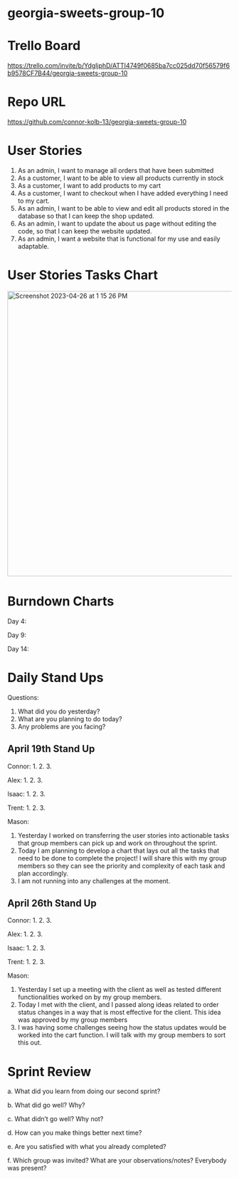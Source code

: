 # georgia-sweets-group-10

# Trello Board

https://trello.com/invite/b/YdgIjphD/ATTI4749f0685ba7cc025dd70f56579f6b9578CF7B44/georgia-sweets-group-10

# Repo URL

https://github.com/connor-kolb-13/georgia-sweets-group-10

# User Stories

1. As an admin, I want to manage all orders that have been submitted
2. As a customer, I want to be able to view all products currently in stock
3. As a customer, I want to add products to my cart
4. As a customer, I want to checkout when I have added everything I need to my cart.
5. As an admin, I want to be able to view and edit all products stored in the database so that I can keep the shop updated.
6. As an admin, I want to update the about us page without editing the code, so that I can keep the website updated.
7. As an admin, I want a website that is functional for my use and easily adaptable.

# User Stories Tasks Chart
<img width="639" alt="Screenshot 2023-04-26 at 1 15 26 PM" src="https://user-images.githubusercontent.com/93365258/234666549-fbd4e47d-e93f-4621-a6bc-e7b61bbfcfc0.png">



# Burndown Charts
Day 4:


Day 9:

Day 14:


# Daily Stand Ups

Questions:

1. What did you do yesterday?
2. What are you planning to do today?
3. Any problems are you facing?

## April 19th Stand Up

Connor:
1. 
2. 
3. 

Alex:
1. 
2. 
3. 

Isaac:
1. 
2. 
3. 

Trent:
1. 
2. 
3. 

Mason:
1. Yesterday I worked on transferring the user stories into actionable tasks that group members can pick up and work on throughout the sprint.
2. Today I am planning to develop a chart that lays out all the tasks that need to be done to complete the project! I will share this with my group members so they can see the priority and complexity of each task and plan accordingly.
3. I am not running into any challenges at the moment.

## April 26th Stand Up

Connor:
1. 
2. 
3. 

Alex:
1. 
2. 
3. 

Isaac:
1. 
2. 
3. 

Trent:
1. 
2. 
3. 

Mason:
1. Yesterday I set up a meeting with the client as well as tested different functionalities worked on by my group members.
2. Today I met with the client, and I passed along ideas related to order status changes in a way that is most effective for the client. This idea was approved by my group members
3. I was having some challenges seeing how the status updates would be worked into the cart function. I will talk with my group members to sort this out.

# Sprint Review

a. What did you learn from doing our second sprint?
<p> </p>

b. What did go well? Why?
<p></p>


c. What didn’t go well? Why not?
<p></p>


d. How can you make things better next time?
<p></p>


e. Are you satisfied with what you already completed?
<p></p>

f. Which group was invited? What are your observations/notes? Everybody was present?
<p></p>
